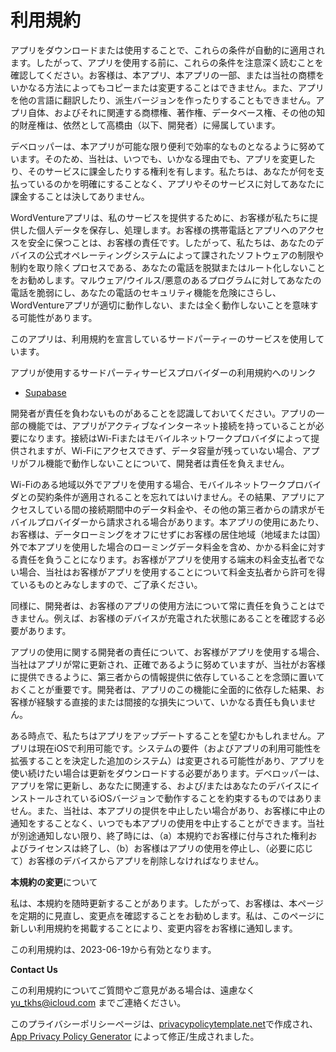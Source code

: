 # 利用規約

アプリをダウンロードまたは使用することで、これらの条件が自動的に適用されます。したがって、アプリを使用する前に、これらの条件を注意深く読むことを確認してください。お客様は、本アプリ、本アプリの一部、または当社の商標をいかなる方法によってもコピーまたは変更することはできません。また、アプリを他の言語に翻訳したり、派生バージョンを作ったりすることもできません。アプリ自体、およびそれに関連する商標権、著作権、データベース権、その他の知的財産権は、依然として高橋由（以下、開発者）に帰属しています。

デベロッパーは、本アプリが可能な限り便利で効率的なものとなるように努めています。そのため、当社は、いつでも、いかなる理由でも、アプリを変更したり、そのサービスに課金したりする権利を有します。私たちは、あなたが何を支払っているのかを明確にすることなく、アプリやそのサービスに対してあなたに課金することは決してありません。

WordVentureアプリは、私のサービスを提供するために、お客様が私たちに提供した個人データを保存し、処理します。お客様の携帯電話とアプリへのアクセスを安全に保つことは、お客様の責任です。したがって、私たちは、あなたのデバイスの公式オペレーティングシステムによって課されたソフトウェアの制限や制約を取り除くプロセスである、あなたの電話を脱獄またはルート化しないことをお勧めします。マルウェア/ウイルス/悪意のあるプログラムに対してあなたの電話を脆弱にし、あなたの電話のセキュリティ機能を危険にさらし、WordVentureアプリが適切に動作しない、または全く動作しないことを意味する可能性があります。

このアプリは、利用規約を宣言しているサードパーティーのサービスを使用しています。

アプリが使用するサードパーティサービスプロバイダーの利用規約へのリンク

* [Supabase](https://supabase.com/terms)

開発者が責任を負わないものがあることを認識しておいてください。アプリの一部の機能では、アプリがアクティブなインターネット接続を持っていることが必要になります。接続はWi-Fiまたはモバイルネットワークプロバイダによって提供されますが、Wi-Fiにアクセスできず、データ容量が残っていない場合、アプリがフル機能で動作しないことについて、開発者は責任を負えません。

Wi-Fiのある地域以外でアプリを使用する場合、モバイルネットワークプロバイダとの契約条件が適用されることを忘れてはいけません。その結果、アプリにアクセスしている間の接続期間中のデータ料金や、その他の第三者からの請求がモバイルプロバイダーから請求される場合があります。本アプリの使用にあたり、お客様は、データローミングをオフにせずにお客様の居住地域（地域または国）外で本アプリを使用した場合のローミングデータ料金を含め、かかる料金に対する責任を負うことになります。お客様がアプリを使用する端末の料金支払者でない場合、当社はお客様がアプリを使用することについて料金支払者から許可を得ているものとみなしますので、ご了承ください。

同様に、開発者は、お客様のアプリの使用方法について常に責任を負うことはできません。例えば、お客様のデバイスが充電された状態にあることを確認する必要があります。

アプリの使用に関する開発者の責任について、お客様がアプリを使用する場合、当社はアプリが常に更新され、正確であるように努めていますが、当社がお客様に提供できるように、第三者からの情報提供に依存していることを念頭に置いておくことが重要です。開発者は、アプリのこの機能に全面的に依存した結果、お客様が経験する直接的または間接的な損失について、いかなる責任も負いません。

ある時点で、私たちはアプリをアップデートすることを望むかもしれません。アプリは現在iOSで利用可能です。システムの要件（およびアプリの利用可能性を拡張することを決定した追加のシステム）は変更される可能性があり、アプリを使い続けたい場合は更新をダウンロードする必要があります。デベロッパーは、アプリを常に更新し、あなたに関連する、および/またはあなたのデバイスにインストールされているiOSバージョンで動作することを約束するものではありません。また、当社は、本アプリの提供を中止したい場合があり、お客様に中止の通知をすることなく、いつでも本アプリの使用を中止することができます。当社が別途通知しない限り、終了時には、（a）本規約でお客様に付与された権利およびライセンスは終了し、（b）お客様はアプリの使用を停止し、（必要に応じて）お客様のデバイスからアプリを削除しなければなりません。

**本規約の変更**について

私は、本規約を随時更新することがあります。したがって、お客様は、本ページを定期的に見直し、変更点を確認することをお勧めします。私は、このページに新しい利用規約を掲載することにより、変更内容をお客様に通知します。

この利用規約は、2023-06-19から有効となります。

**Contact Us**

この利用規約についてご質問やご意見がある場合は、遠慮なく yu_tkhs@icloud.com までご連絡ください。

このプライバシーポリシーページは、[privacypolicytemplate.net](https://privacypolicytemplate.net)で作成され、[App Privacy Policy Generator](https://app-privacy-policy-generator.nisrulz.com/) によって修正/生成されました。
